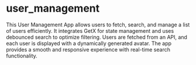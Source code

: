 # user_management
 This User Management App allows users to fetch, search, and manage a list of users efficiently. It integrates GetX for state management and uses debounced search to optimize filtering. Users are fetched from an API, and each user is displayed with a dynamically generated avatar. The app provides a smooth and responsive experience with real-time search functionality.
